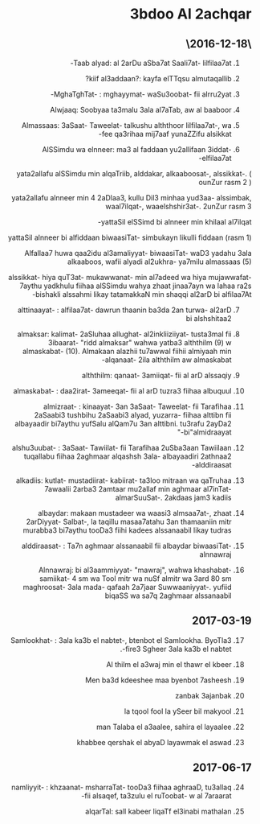 <style>html { direction:rtl; }</style>

# 3bdoo Al 2achqar

## \2016-12-18\ 

1. Taab alyad: al 2arDu aSba7at Saali7at- lilfilaa7at-

2. kiif al3addaan?: kayfa elTTqsu almutaqallib?

3. MghaTghTat- : mghayymat- waSu3oobat- fii alrru2yat-

4. Alwjaaq: Soobyaa ta3malu 3ala al7aTab, aw al baaboor

5. Almassaas: 3aSaat- Taweelat- talkushu alththoor lilfilaa7at-, wa fee qa3rihaa mij7aaf yunaZZifu alsikkat-

6. AlSSimdu wa elnneer: ma3 al faddaan yu2allifaan 3iddat- elfilaa7at-

yata2allafu alSSimdu min alqaTriib, alddakar, alkaaboosat-, alssikkat-. ( ounZur rasm 2 )

yata2allafu alnneer min 4 2aDlaa3, kullu Dil3 minhaa yud3aa- alssimbak, waal7ilqat-, waaelshshir3at-. 2unZur rasm 3

yattaSil elSSimd bi alnneer min khilaal al7ilqat-

yattaSil alnneer bi alfiddaan biwaasiTat- simbukayn likulli fiddaan (rasm 1)

Alfallaa7 huwa qaa2idu al3amaliyyat- biwaasiTat- waD3 yadahu 3ala alkaaboos, wafii alyadi al2ukhra- ya7milu almassaas (5)

alssikkat- hiya quT3at- mukawwanat- min al7adeed wa hiya mujawwafat- 7aythu yadkhulu fiihaa alSSimdu wahya zhaat jinaa7ayn wa lahaa ra2s bishakli alssahmi likay tatamakkaN min shaqqi al2arD bi alfilaa7At-

7. alttinaayat- : alfilaa7at- dawrun thaanin ba3da 2an turwa- al2arD bi alshshitaa2

8. almaksar: kalimat- 2aSluhaa allughat- al2inkliiziiyat- tusta3mal fii 3ibaarat- "ridd almaksar" wahwa yatba3 alththilm (9) w almaskabat- (10). Almakaan alazhii tu7awwal fiihii almiyaah min alqanaat- 2ila alththilm aw almaskabat-

9. alththilm: qanaat- 3amiiqat- fii al arD alssaqiy

10. almaskabat- : daa2irat- 3ameeqat- fii al arD tuzra3 fiihaa albuquul

11. almizraat- : kinaayat- 3an 3aSaat- Taweelat- fii Tarafihaa 2aSaabi3 tushbihu 2aSaabi3 alyad, yuzarra- fiihaa alttibn fii albayaadir bi7aythu yufSalu alQam7u 3an alttibni. tu3rafu 2ayDa2 bi"almidraayat-"

12. alshu3uubat- : 3aSaat- Tawiilat- fii Tarafihaa 2uSba3aan Tawiilaan tuqallabu fiihaa 2aghmaar alqashsh 3ala- albayaadiri 2athnaa2 alddiraasat-

13. alkadiis: kutlat- mustadiirat- kabiirat- ta3loo mitraan wa qaTruhaa 7awaalii 2arba3 2amtaar mu2allaf min aghmaar al7inTat- almarSuuSat-. 2akdaas jam3 kadiis

14. albaydar: makaan mustadeer wa waasi3 almsaa7at-, zhaat 2arDiyyat- Salbat-, la taqillu masaa7atahu 3an thamaaniin mitr murabba3 bi7aythu tooDa3 fiihi kadees alssanaabil likay tudras

15. alddiraasat- : Ta7n aghmaar alssanaabil fii albaydar biwaasiTat- alnnawraj

16. Alnnawraj: bi al3aammiyyat- "mawraj", wahwa khashabat- samiikat- 4 sm wa Tool mitr wa nuSf almitr wa 3ard 80 sm maghroosat- 3ala mada- qafaah 2a7jaar Suwwaaniyyat-. yufiid biqaSS wa sa7q 2aghmaar alssanaabil

## 2017-03-19

17. Samlookhat- : 3ala ka3b el nabtet-, btenbot el Samlookha. ByoTla3 fire3 Sgheer 3ala ka3b el nabtet-.

18. Al thilm el a3waj min el thawr el kbeer

19. Men ba3d kdeeshee maa byenbot 7asheesh                       

20. zanbak 3ajanbak

21. la tqool fool la ySeer bil makyool                         

22. man Talaba el a3aalee, sahira el layaalee
                                                               
23. khabbee qershak el abyaD layawmak el aswad

## 2017-06-17

24. namliyyit- : khzaanat- msharraTat- tooDa3 fiihaa aghraaD, tu3allaq fii alsaqef, ta3zulu el ruToobat- w al 7araarat-

26. alqarTal: sall kabeer liqaTf el3inabi mathalan
